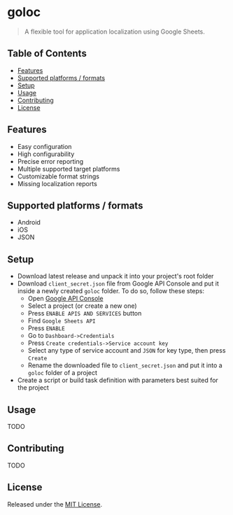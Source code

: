 # goloc

> A flexible tool for application localization using Google Sheets.

## Table of Contents

- [Features](#features)
- [Supported platforms / formats](#supported-platforms--formats)
- [Setup](#setup)
- [Usage](#usage)
- [Contributing](#contributing)
- [License](#license)

## Features

- Easy configuration
- High configurability
- Precise error reporting
- Multiple supported target platforms
- Customizable format strings
- Missing localization reports

## Supported platforms / formats

- Android
- iOS
- JSON

## Setup

- Download latest release and unpack it into your project's root folder
- Download `client_secret.json` file from Google API Console and put it inside a newly created `goloc` folder. To do so, follow these steps:
	- Open [Google API Console](https://console.developers.google.com)
	- Select a project (or create a new one)
	- Press `ENABLE APIS AND SERVICES` button
	- Find `Google Sheets API`
	- Press `ENABLE`
	- Go to `Dashboard->Credentials`
	- Press `Create credentials->Service account key`
	- Select any type of service account and `JSON` for key type, then press `Create`
	- Rename the downloaded file to `client_secret.json` and put it into a `goloc` folder of a project
- Create a script or build task definition with parameters best suited for the project

## Usage

TODO

## Contributing

TODO

## License

Released under the [MIT License](https://github.com/s0nerik/goloc/blob/master/LICENSE).
